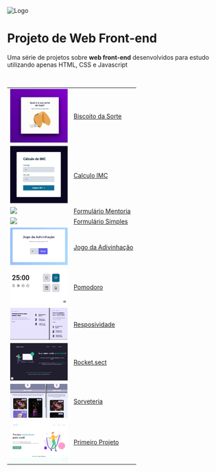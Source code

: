 

![Logo](https://cursosciatec.com.br/home/wp-content/uploads/2018/11/BANNER-HTML5-CSS3-JAVASCRIPT-1.png)

# Projeto de Web Front-end

Uma série de projetos sobre <strong>web front-end</strong> desenvolvidos para estudo utilizando apenas HTML, CSS e Javascript

<br>

<table style="width:80%">

  <tr>
    <td>
      <a href="https://www.figma.com/community/file/1182751789348533739" target="_blank">
        <img width="134px" src="./Biscoito%20da%20Sorte/assets/page.gif">
      </a>
    </td>
    <td>
      <a href="./Biscoito%20da%20Sorte/">Biscoito da Sorte</a>
    </td>
  </tr>
  <tr>
    <td>
      <a href="https://www.figma.com/file/0maYji0hkbhRICqGEpWu9M/IMC-(Copy)?node-id=6%3A4&t=wvlbyOe7ICTWuGtz-1" target="_blank">
        <img width="134px" src="./Calculo IMC/assets/screen.png">
      </a>
    </td>
    <td>
      <a href="./Calculo IMC/">Calculo IMC</a>
    </td>  
  </tr>
  <tr>
    <td>
      <a href="https://www.figma.com/file/Cawkd9ce6lImPzPqhexJvS/Stage-03---Formul%C3%A1rio-avan%C3%A7ado-(Copy)?node-id=0%3A1&t=bOVvnIlTWEpbbTTa-0" target="_blank">
        <img width="134px" src="./Formulário Mentoria/assets/advanced.png">
      </a>
    </td>
    <td>
      <a href="./Formulário Mentoria/">Formulário Mentoria</a>
    </td>  
  </tr>
  <tr>
    <td>
      <a href="https://www.figma.com/file/zIn1MXnoEAQNxsOzsLahAD/Stage-03---Formul%C3%A1rio-intermedi%C3%A1rio-(Copy)?node-id=3%3A4&t=JLcnXM2TuIb4muVR-0" target="_blank">
        <img width="134px" src="./Formulário Mentoria/assets/form.png">
      </a>
    </td>
    <td>
      <a href="./Formulário Simples/">Formulário Simples</a>
    </td>  
  </tr>
  </tr>
    <tr>
    <td>
      <a target="_blank">
        <img width="134px" src="./Jogo da Adivinhação/assets/screen.png">
      </a>
    </td>
    <td>
      <a href="./Jogo da Adivinhação/">Jogo da Adivinhação</a>
    </td>  
  </tr>
  <tr>
    <td>
      <a href="https://www.figma.com/file/jsDn5ZRmFZZHbdryPiWp5s/Stage-05---Dark-Mode-FocusTimer-(Copy)?node-id=0%3A1&t=PMOcn6L9bqZWMxjG-1" target="_blank">
        <img width="134px" src="./Pomodoro/assets/screen.png">
      </a>
    </td>
    <td>
      <a href="./Pomodoro/">Pomodoro</a>
    </td>  
  </tr>
  <tr>
    <td>
      <a target="_blank">
        <img width="134px" src="./Responsividade/assets/screen.png">
      </a>
    </td>
    <td>
      <a href="./Resposividade/">Resposividade</a>
    </td>  
  </tr>
<tr>
    <td>
      <a href="https://www.figma.com/file/fIcNVAhNujbmrKqp1JWrDd/Explorer-(Copy)?node-id=0%3A1&t=XySqRh419lq7yNV4-1" target="_blank">
        <img width="134px" src="./Rocket.sect/images/screen.png">
      </a>
    </td>
    <td>
      <a href="./Rocket.sect/">Rocket.sect</a>
    </td>  
  </tr>
<tr>
    <td>
      <a href="https://www.figma.com/file/jsDn5ZRmFZZHbdryPiWp5s/Stage-05---Dark-Mode-FocusTimer-(Copy)?node-id=0%3A1&t=PMOcn6L9bqZWMxjG-1" target="_blank">
        <img width="134px" src="./Sorveteria/assets/screen.png">
      </a>
    </td>
    <td>
      <a href="./Sorveteria/">Sorveteria</a>
    </td>  
  </tr>
<tr>
    <td>
      <a href="https://www.figma.com/file/J4pyP3zVeIu6Q5oY35C8vL/Explorer---Projeto-02-(Copy)?node-id=0%3A1&t=BKL3BAeIzy4Hx5Ad-1" target="_blank">
        <img width="134px" src="./TreineMe/assets/screen.png">
      </a>
    </td>
    <td>
      <a href="./TreineMe/">Primeiro Projeto</a>
    </td>  
  </tr>
</table>

